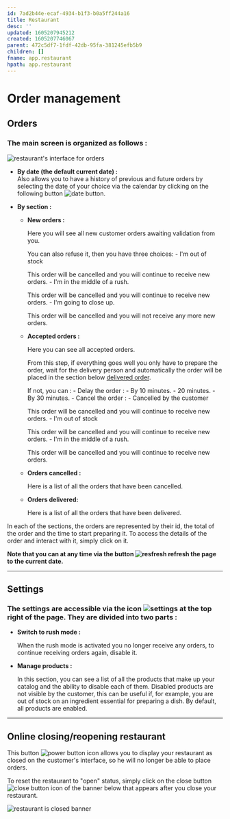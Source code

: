 ```yaml
---
id: 7ad2b44e-ecaf-4934-b1f3-b0a5ff244a16
title: Restaurant
desc: ''
updated: 1605207945212
created: 1605207746067
parent: 472c5df7-1fdf-42db-95fa-381245efb5b9
children: []
fname: app.restaurant
hpath: app.restaurant
---
```

# Order management

## Orders

### The main screen is organized as follows :

![restaurant's interface for orders](/assets/images/resto_order_list_fr.png)

- **By date (the default current date) :**
  <br>
  Also allows you to have a history of previous and future orders by selecting the date of your choice via the calendar by clicking on the following button
  ![date button](/assets/images/resto_date_fr.png).
- **By section :**

  - **New orders :**

    Here you will see all new customer orders awaiting validation from you.

    You can also refuse it, then you have three choices: - I'm out of stock

    This order will be cancelled and you will continue to receive new orders. - I'm in the middle of a rush.

    This order will be cancelled and you will continue to receive new orders. - I'm going to close up.

    This order will be cancelled and you will not receive any more new orders.

  - **Accepted orders :**

    Here you can see all accepted orders.

    From this step, if everything goes well you only have to prepare the order, wait for the delivery person and automatically the order will be placed in the section below [delivered order](#order-delivery).

    If not, you can : - Delay the order : - By 10 minutes. - 20 minutes. - By 30 minutes. - Cancel the order : - Cancelled by the customer

    This order will be cancelled and you will continue to receive new orders. - I'm out of stock

    This order will be cancelled and you will continue to receive new orders. - I'm in the middle of a rush.

    This order will be cancelled and you will continue to receive new orders.

  - **Orders cancelled :**

    Here is a list of all the orders that have been cancelled.

  - **<span id="order-delivery">Orders delivered:</span>**

    Here is a list of all the orders that have been delivered.

In each of the sections, the orders are represented by their id, the total of the order and the time to start preparing it. To access the details of the order and interact with it, simply click on it.

**Note that you can at any time via the button ![resfresh](/assets/images/resto_refresh_btn_fr.png) refresh the page to the current date.**

* * *

## Settings

### The settings are accessible via the icon ![settings](/assets/images/resto_param_icon.png) at the top right of the page. They are divided into two parts :

- **Switch to rush mode :**

  When the rush mode is activated you no longer receive any orders, to continue receiving orders again, disable it.

- **Manage products :**

  In this section, you can see a list of all the products that make up your catalog and the ability to disable each of them.
  Disabled products are not visible by the customer, this can be useful if, for example, you are out of stock on an ingredient essential for preparing a dish.
  By default, all products are enabled.

* * *

## Online closing/reopening restaurant

This button ![power button icon](/assets/images/resto_power_icon.png) allows you to display your restaurant as closed on the customer's interface, so he will no longer be able to place orders.

To reset the restaurant to "open" status, simply click on the close button ![close button icon](/assets/images/resto_close_banner_icon.png) of the banner below that appears after you close your restaurant.

![restaurant is closed banner](/assets/images/resto_closed_banner_fr.png)


